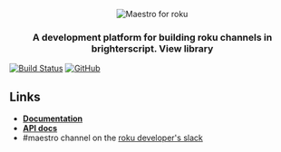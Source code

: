 <p align="center">
  <img src="docs/maestroLogo.png" alt="Maestro for roku" />
</p>
<h3 align="center">
A development platform for building roku channels in brighterscript. View library
</h3>


[![Build Status](https://travis-ci.org/georgejecook/maestro-roku-mvvm.svg?branch=master)](https://travis-ci.org/georgejecook/maestro)
[![GitHub](https://img.shields.io/github/release/georgejecook/maestro-roku-mvvm.svg?style=flat-square)](https://github.com/georgejecook/maestro-roku-mvvm/releases) 

## Links
 - **[Documentation](docs/index.md)**
 - **[API docs](https://georgejecook.github.io/maestro-roku-mvvm)**
 - \#maestro channel on the [roku developer's slack](https://join.slack.com/t/rokudevelopers/shared_invite/enQtMzgyODg0ODY0NDM5LTc2ZDdhZWI2MDBmYjcwYTk5MmE1MTYwMTA2NGVjZmJiNWM4ZWY2MjY1MDY0MmViNmQ1ZWRmMWUzYTVhNzJiY2M)
